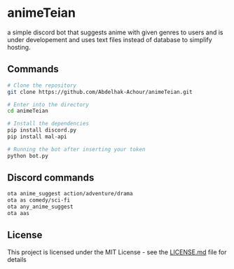 # animeTeian
a simple discord bot that suggests anime with given genres to users and is under developement and uses text files instead of database to simplify hosting.

## Commands

```bash
# Clone the repository
git clone https://github.com/Abdelhak-Achour/animeTeian.git

# Enter into the directory
cd animeTeian

# Install the dependencies
pip install discord.py
pip install mal-api

# Running the bot after inserting your token
python bot.py
```

## Discord commands

```bash
ota anime_suggest action/adventure/drama
ota as comedy/sci-fi
ota any_anime_suggest
ota aas
```

## License

This project is licensed under the MIT License - see the [LICENSE.md](LICENSE) file for details
